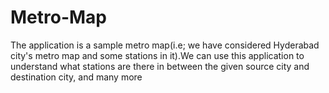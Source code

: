 # Metro-Map
The application is a sample metro map(i.e; we have considered Hyderabad city's metro map and some stations in it).We can use this application to understand what stations are there in between the given source city and destination city, and many more
